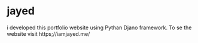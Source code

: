 # jayed
i developed this portfolio website using Pythan Djano framework. To se the website visit https;//iamjayed.me/

